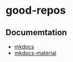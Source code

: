 # good-repos

## Documemtation 
- [mkdocs](https://github.com/mkdocs/mkdocs/) 
- [mkdocs-material](https://github.com/squidfunk/mkdocs-material)

